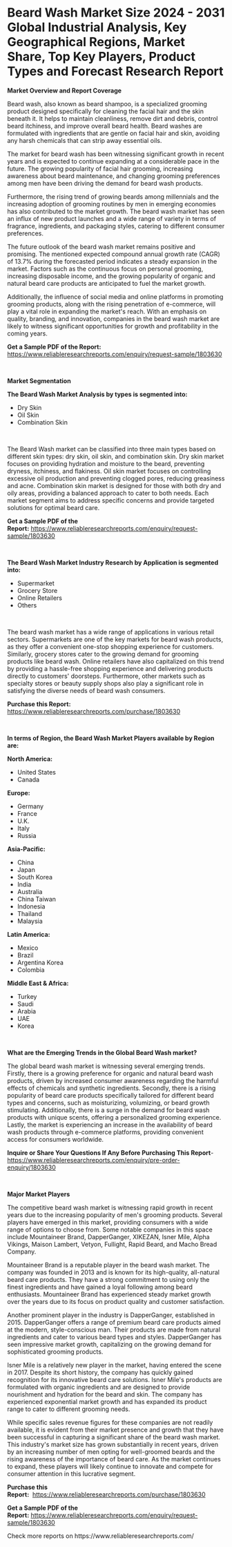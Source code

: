 <p><h1>Beard Wash Market Size 2024 - 2031 Global Industrial Analysis, Key Geographical Regions, Market Share, Top Key Players, Product Types and Forecast Research Report</h1></p><p><strong>Market Overview and Report Coverage</strong></p>
<p><p>Beard wash, also known as beard shampoo, is a specialized grooming product designed specifically for cleaning the facial hair and the skin beneath it. It helps to maintain cleanliness, remove dirt and debris, control beard itchiness, and improve overall beard health. Beard washes are formulated with ingredients that are gentle on facial hair and skin, avoiding any harsh chemicals that can strip away essential oils.</p><p>The market for beard wash has been witnessing significant growth in recent years and is expected to continue expanding at a considerable pace in the future. The growing popularity of facial hair grooming, increasing awareness about beard maintenance, and changing grooming preferences among men have been driving the demand for beard wash products.</p><p>Furthermore, the rising trend of growing beards among millennials and the increasing adoption of grooming routines by men in emerging economies has also contributed to the market growth. The beard wash market has seen an influx of new product launches and a wide range of variety in terms of fragrance, ingredients, and packaging styles, catering to different consumer preferences.</p><p>The future outlook of the beard wash market remains positive and promising. The mentioned expected compound annual growth rate (CAGR) of 13.7% during the forecasted period indicates a steady expansion in the market. Factors such as the continuous focus on personal grooming, increasing disposable income, and the growing popularity of organic and natural beard care products are anticipated to fuel the market growth.</p><p>Additionally, the influence of social media and online platforms in promoting grooming products, along with the rising penetration of e-commerce, will play a vital role in expanding the market's reach. With an emphasis on quality, branding, and innovation, companies in the beard wash market are likely to witness significant opportunities for growth and profitability in the coming years.</p></p>
<p><strong>Get a Sample PDF of the Report:</strong> <a href="https://www.reliableresearchreports.com/enquiry/request-sample/1803630">https://www.reliableresearchreports.com/enquiry/request-sample/1803630</a></p>
<p>&nbsp;</p>
<p><strong>Market Segmentation</strong></p>
<p><strong>The Beard Wash Market Analysis by types is segmented into:</strong></p>
<p><ul><li>Dry Skin</li><li>Oil Skin</li><li>Combination Skin</li></ul></p>
<p>&nbsp;</p>
<p><p>The Beard Wash market can be classified into three main types based on different skin types: dry skin, oil skin, and combination skin. Dry skin market focuses on providing hydration and moisture to the beard, preventing dryness, itchiness, and flakiness. Oil skin market focuses on controlling excessive oil production and preventing clogged pores, reducing greasiness and acne. Combination skin market is designed for those with both dry and oily areas, providing a balanced approach to cater to both needs. Each market segment aims to address specific concerns and provide targeted solutions for optimal beard care.</p></p>
<p><strong>Get a Sample PDF of the Report:</strong>&nbsp;<a href="https://www.reliableresearchreports.com/enquiry/request-sample/1803630">https://www.reliableresearchreports.com/enquiry/request-sample/1803630</a></p>
<p>&nbsp;</p>
<p><strong>The Beard Wash Market Industry Research by Application is segmented into:</strong></p>
<p><ul><li>Supermarket</li><li>Grocery Store</li><li>Online Retailers</li><li>Others</li></ul></p>
<p>&nbsp;</p>
<p><p>The beard wash market has a wide range of applications in various retail sectors. Supermarkets are one of the key markets for beard wash products, as they offer a convenient one-stop shopping experience for customers. Similarly, grocery stores cater to the growing demand for grooming products like beard wash. Online retailers have also capitalized on this trend by providing a hassle-free shopping experience and delivering products directly to customers' doorsteps. Furthermore, other markets such as specialty stores or beauty supply shops also play a significant role in satisfying the diverse needs of beard wash consumers.</p></p>
<p><strong>Purchase this Report:</strong>&nbsp; <a href="https://www.reliableresearchreports.com/purchase/1803630">https://www.reliableresearchreports.com/purchase/1803630</a></p>
<p>&nbsp;</p>
<p><strong>In terms of Region, the Beard Wash Market Players available by Region are:</strong></p>
<p>
    <p> <strong> North America: </strong>
        <ul>
            <li>United States</li>
            <li>Canada</li>
        </ul>
        </p> 
    <p> <strong> Europe: </strong>
        <ul>
            <li>Germany</li>
            <li>France</li>
            <li>U.K.</li>
            <li>Italy</li>
            <li>Russia</li>
        </ul>
        </p> 
    <p> <strong> Asia-Pacific: </strong>
        <ul>
            <li>China</li>
            <li>Japan</li>
            <li>South Korea</li>
            <li>India</li>
            <li>Australia</li>
            <li>China Taiwan</li>
            <li>Indonesia</li>
            <li>Thailand</li>
            <li>Malaysia</li>
        </ul>
        </p> 
    <p> <strong> Latin America: </strong>
        <ul>
            <li>Mexico</li>
            <li>Brazil</li>
            <li>Argentina Korea</li>
            <li>Colombia</li>
        </ul>
        </p> 
    <p> <strong> Middle East & Africa: </strong>
        <ul>
            <li>Turkey</li>
            <li>Saudi</li>
            <li>Arabia</li>
            <li>UAE</li>
            <li>Korea</li>
        </ul>
    </p>
    </p>
<p>&nbsp;</p>
<p><strong>What are the Emerging Trends in the Global Beard Wash market?</strong></p>
<p><p>The global beard wash market is witnessing several emerging trends. Firstly, there is a growing preference for organic and natural beard wash products, driven by increased consumer awareness regarding the harmful effects of chemicals and synthetic ingredients. Secondly, there is a rising popularity of beard care products specifically tailored for different beard types and concerns, such as moisturizing, volumizing, or beard growth stimulating. Additionally, there is a surge in the demand for beard wash products with unique scents, offering a personalized grooming experience. Lastly, the market is experiencing an increase in the availability of beard wash products through e-commerce platforms, providing convenient access for consumers worldwide.</p></p>
<p><strong>Inquire or Share Your Questions If Any Before Purchasing This Report</strong>- <a href="https://www.reliableresearchreports.com/enquiry/pre-order-enquiry/1803630">https://www.reliableresearchreports.com/enquiry/pre-order-enquiry/1803630</a></p>
<p>&nbsp;</p>
<p><strong>Major Market Players</strong></p>
<p><p>The competitive beard wash market is witnessing rapid growth in recent years due to the increasing popularity of men's grooming products. Several players have emerged in this market, providing consumers with a wide range of options to choose from. Some notable companies in this space include Mountaineer Brand, DapperGanger, XIKEZAN, Isner Mile, Alpha Vikings, Maison Lambert, Vetyon, Fullight, Rapid Beard, and Macho Bread Company.</p><p>Mountaineer Brand is a reputable player in the beard wash market. The company was founded in 2013 and is known for its high-quality, all-natural beard care products. They have a strong commitment to using only the finest ingredients and have gained a loyal following among beard enthusiasts. Mountaineer Brand has experienced steady market growth over the years due to its focus on product quality and customer satisfaction.</p><p>Another prominent player in the industry is DapperGanger, established in 2015. DapperGanger offers a range of premium beard care products aimed at the modern, style-conscious man. Their products are made from natural ingredients and cater to various beard types and styles. DapperGanger has seen impressive market growth, capitalizing on the growing demand for sophisticated grooming products.</p><p>Isner Mile is a relatively new player in the market, having entered the scene in 2017. Despite its short history, the company has quickly gained recognition for its innovative beard care solutions. Isner Mile's products are formulated with organic ingredients and are designed to provide nourishment and hydration for the beard and skin. The company has experienced exponential market growth and has expanded its product range to cater to different grooming needs.</p><p>While specific sales revenue figures for these companies are not readily available, it is evident from their market presence and growth that they have been successful in capturing a significant share of the beard wash market. This industry's market size has grown substantially in recent years, driven by an increasing number of men opting for well-groomed beards and the rising awareness of the importance of beard care. As the market continues to expand, these players will likely continue to innovate and compete for consumer attention in this lucrative segment.</p></p>
<p><strong>Purchase this Report:</strong>&nbsp;&nbsp;<a href="https://www.reliableresearchreports.com/purchase/1803630">https://www.reliableresearchreports.com/purchase/1803630</a></p>
<p></p>
<p><strong>Get a Sample PDF of the Report:</strong>&nbsp;<a href="https://www.reliableresearchreports.com/enquiry/request-sample/1803630">https://www.reliableresearchreports.com/enquiry/request-sample/1803630</a></p>
<p>Check more reports on https://www.reliableresearchreports.com/</p>
